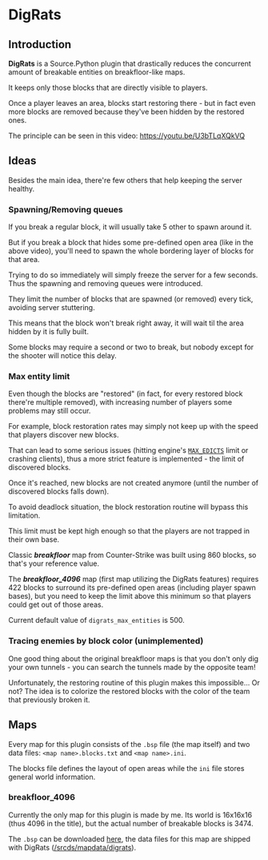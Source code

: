 # DigRats

## Introduction
**DigRats** is a Source.Python plugin that drastically reduces the concurrent amount of breakable entities on breakfloor-like maps.

It keeps only those blocks that are directly visible to players.

Once a player leaves an area, blocks start restoring there - but in fact even more blocks are removed because they've been hidden by the restored ones.

The principle can be seen in this video: https://youtu.be/U3bTLqXQkVQ

## Ideas
Besides the main idea, there're few others that help keeping the server healthy.

### Spawning/Removing queues
If you break a regular block, it will usually take 5 other to spawn around it.

But if you break a block that hides some pre-defined open area (like in the above video), you'll need to spawn the whole bordering layer of blocks for that area.

Trying to do so immediately will simply freeze the server for a few seconds. Thus the spawning and removing queues were introduced.

They limit the number of blocks that are spawned (or removed) every tick, avoiding server stuttering.

This means that the block won't break right away, it will wait til the area hidden by it is fully built.

Some blocks may require a second or two to break, but nobody except for the shooter will notice this delay.

### Max entity limit
Even though the blocks are "restored" (in fact, for every restored block there're multiple removed), with increasing number of players some problems may still occur.

For example, block restoration rates may simply not keep up with the speed that players discover new blocks.

That can lead to some serious issues (hitting engine's [`MAX_EDICTS`](https://developer.valvesoftware.com/wiki/Entity_limit) limit or crashing clients),
thus a more strict feature is implemented - the limit of discovered blocks.

Once it's reached, new blocks are not created anymore (until the number of discovered blocks falls down).

To avoid deadlock situation, the block restoration routine will bypass this limitation.

This limit must be kept high enough so that the players are not trapped in their own base.

Classic ***breakfloor*** map from Counter-Strike was built using 860 blocks, so that's your reference value.

The ***breakfloor_4096*** map (first map utilizing the DigRats features) requires 422 blocks to surround its pre-defined open areas (including player spawn bases),
but you need to keep the limit above this minimum so that players could get out of those areas.

Current default value of `digrats_max_entities` is 500.

### Tracing enemies by block color (unimplemented)
One good thing about the original breakfloor maps is that you don't only dig your own tunnels - you can search the tunnels made by the opposite team!

Unfortunately, the restoring routine of this plugin makes this impossible...
Or not? The idea is to colorize the restored blocks with the color of the team that previously broken it.

## Maps
Every map for this plugin consists of the `.bsp` file (the map itself) and two data files: `<map name>.blocks.txt` and `<map name>.ini`.

The blocks file defines the layout of open areas while the `ini` file stores general world information.

### breakfloor_4096
Currently the only map for this plugin is made by me. Its world is 16x16x16 (thus 4096 in the title), but the actual number of breakable blocks is 3474.

The `.bsp` can be downloaded [here](https://yadi.sk/d/D0fMc6K13MKtua), the data files for this map are shipped with DigRats ([/srcds/mapdata/digrats](https://github.com/KirillMysnik/SP-DigRats/tree/master/srcds/mapdata/digrats)).
